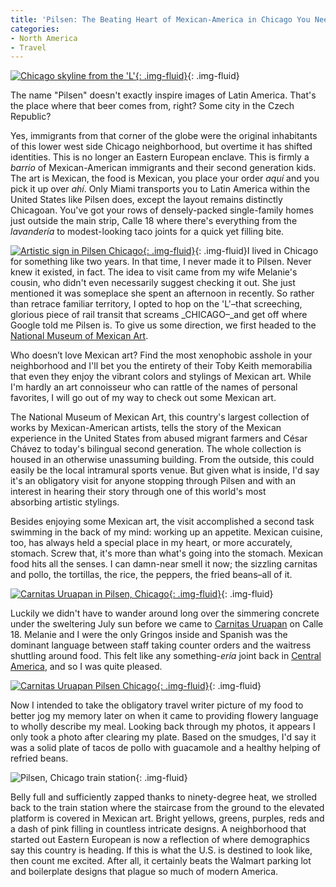 ```yaml
---
title: 'Pilsen: The Beating Heart of Mexican-America in Chicago You Need to See'
categories:
- North America
- Travel
---
```


[![Chicago skyline from the 'L'](https://withoutapath.com/wp-content/uploads/2016/09/Chicago-skyline-from-the-L.jpg){: .img-fluid}](https://withoutapath.com/wp-content/uploads/2016/09/Chicago-skyline-from-the-L.jpg){: .img-fluid}

The name "Pilsen" doesn't exactly inspire images of Latin America. That's the place where that beer comes from, right? Some city in the Czech Republic?

Yes, immigrants from that corner of the globe were the original inhabitants of this lower west side Chicago neighborhood, but overtime it has shifted identities. This is no longer an Eastern European enclave. This is firmly a _barrio_ of Mexican-American immigrants and their second generation kids. The art is Mexican, the food is Mexican, you place your order _aquí_ and you pick it up over _ahí_. Only Miami transports you to Latin America within the United States like Pilsen does, except the layout remains distinctly Chicagoan. You've got your rows of densely-packed single-family homes just outside the main strip, Calle 18 where there's everything from the _lavandería_ to modest-looking taco joints for a quick yet filling bite.

[![Artistic sign in Pilsen Chicago](https://withoutapath.com/wp-content/uploads/2016/09/Artistic-sign-in-Pilsen-Chicago.jpg){: .img-fluid}](https://withoutapath.com/wp-content/uploads/2016/09/Artistic-sign-in-Pilsen-Chicago.jpg){: .img-fluid}I lived in Chicago for something like two years. In that time, I never made it to Pilsen. Never knew it existed, in fact. The idea to visit came from my wife Melanie's cousin, who didn't even necessarily suggest checking it out. She just mentioned it was someplace she spent an afternoon in recently. So rather than retrace familiar territory, I opted to hop on the 'L'–that screeching, glorious piece of rail transit that screams _CHICAGO–_and get off where Google told me Pilsen is. To give us some direction, we first headed to the [National Museum of Mexican Art](http://www.nationalmuseumofmexicanart.org/).

Who doesn’t love Mexican art? Find the most xenophobic asshole in your neighborhood and I'll bet you the entirety of their Toby Keith memorabilia that even they enjoy the vibrant colors and stylings of Mexican art. While I'm hardly an art connoisseur who can rattle of the names of personal favorites, I will go out of my way to check out some Mexican art.

The National Museum of Mexican Art, this country's largest collection of works by Mexican-American artists, tells the story of the Mexican experience in the United States from abused migrant farmers and César Chávez to today's bilingual second generation. The whole collection is housed in an otherwise unassuming building. From the outside, this could easily be the local intramural sports venue. But given what is inside, I'd say it's an obligatory visit for anyone stopping through Pilsen and with an interest in hearing their story through one of this world's most absorbing artistic stylings.

Besides enjoying some Mexican art, the visit accomplished a second task swimming in the back of my mind: working up an appetite. Mexican cuisine, too, has always held a special place in my heart, or more accurately, stomach. Screw that, it's more than what's going into the stomach. Mexican food hits all the senses. I can damn-near smell it now; the sizzling carnitas and pollo, the tortillas, the rice, the peppers, the fried beans–all of it.

[![Carnitas Uruapan in Pilsen, Chicago](https://withoutapath.com/wp-content/uploads/2016/09/Carnitas-Uruapan-in-Pilsen-Chicago.jpg){: .img-fluid}](https://withoutapath.com/wp-content/uploads/2016/09/Carnitas-Uruapan-in-Pilsen-Chicago.jpg){: .img-fluid}

Luckily we didn't have to wander around long over the simmering concrete under the sweltering July sun before we came to [Carnitas Uruapan](http://www.carnitasuruapanchi.com/) on Calle 18. Melanie and I were the only Gringos inside and Spanish was the dominant language between staff taking counter orders and the waitress shuttling around food. This felt like any something-_ería_ joint back in [Central America](https://withoutapath.com/category/travel/international/central-america/), and so I was quite pleased.

[![Carnitas Uruapan Pilsen Chicago](https://withoutapath.com/wp-content/uploads/2016/09/Carnitas-Uruapan-Pilsen-Chicago.jpg){: .img-fluid}](https://withoutapath.com/wp-content/uploads/2016/09/Carnitas-Uruapan-Pilsen-Chicago.jpg){: .img-fluid}

Now I intended to take the obligatory travel writer picture of my food to better jog my memory later on when it came to providing flowery language to wholly describe my meal. Looking back through my photos, it appears I only took a photo after clearing my plate. Based on the smudges, I'd say it was a solid plate of tacos de pollo with guacamole and a healthy helping of refried beans.

![Pilsen, Chicago train station](https://withoutapath.com/wp-content/uploads/2016/09/Pilsen-Chicago-train-station.jpg){: .img-fluid}

Belly full and sufficiently zapped thanks to ninety-degree heat, we strolled back to the train station where the staircase from the ground to the elevated platform is covered in Mexican art. Bright yellows, greens, purples, reds and a dash of pink filling in countless intricate designs. A neighborhood that started out Eastern European is now a reflection of where demographics say this country is heading. If this is what the U.S. is destined to look like, then count me excited. After all, it certainly beats the Walmart parking lot and boilerplate designs that plague so much of modern America.
